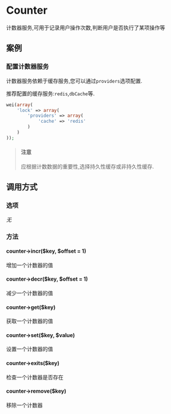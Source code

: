 Counter
=======

计数器服务,可用于记录用户操作次数,判断用户是否执行了某项操作等

案例
----

### 配置计数器服务

计数器服务依赖于缓存服务,您可以通过`providers`选项配置.

推荐配置的缓存服务:`redis`,`dbCache`等.

```php
wei(array(
    'lock' => array(
        'providers' => array(
            'cache' => 'redis'
        )
    )
));
```

> #### 注意
>
> 应根据计数数据的重要性,选择持久性缓存或非持久性缓存.

调用方式
--------

### 选项

*无*

### 方法

#### counter->incr($key, $offset = 1)
增加一个计数器的值

#### counter->decr($key, $offset = 1)
减少一个计数器的值

#### counter->get($key)
获取一个计数器的值

#### counter->set($key, $value)
设置一个计数器的值

#### counter->exits($key)
检查一个计数器是否存在

#### counter->remove($key)
移除一个计数器
